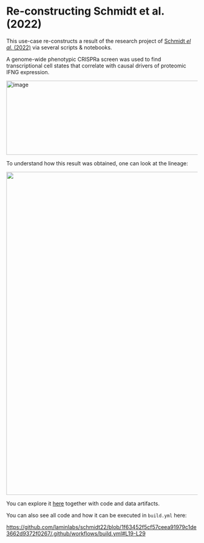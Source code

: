 # Re-constructing Schmidt et al. (2022)

This use-case re-constructs a result of the research project of [Schmidt _el al._ (2022)](https://pubmed.ncbi.nlm.nih.gov/35113687/) via several scripts & notebooks.

A genome-wide phenotypic CRISPRa screen was used to find transcriptional cell states that correlate with causal drivers of proteomic IFNG expression.

<img width="751" height="195" alt="image" src="https://github.com/user-attachments/assets/a7046088-3b0a-41b7-9bf1-a02b3cf61bb5" />

To understand how this result was obtained, one can look at the lineage:

<img src="https://lamin-site-assets.s3.amazonaws.com/.lamindb/KQmzmmLOeBN0C8Yk0004.png" width="850">

You can explore it [here](https://lamin.ai/laminlabs/lamindata/artifact/W1AiST5wLrbNEyVq0001) together with code and data artifacts.

You can also see all code and how it can be executed in `build.yml` here:

https://github.com/laminlabs/schmidt22/blob/1f63452f5cf57ceea91979c1de3662d9372f0267/.github/workflows/build.yml#L19-L29
